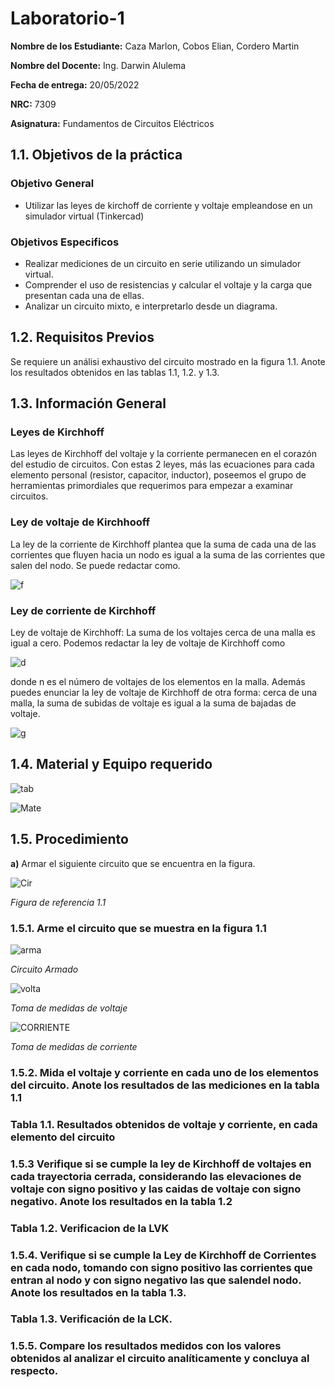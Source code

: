 # Laboratorio-1

**Nombre de los Estudiante:** Caza Marlon, Cobos Elian, Cordero Martin

**Nombre del Docente:** Ing. Darwin Alulema

**Fecha de entrega:** 20/05/2022

**NRC:** 7309

**Asignatura:** Fundamentos de Circuitos Eléctricos

## **1.1. Objetivos de la práctica**

### **Objetivo General**

* Utilizar las leyes de kirchoff de corriente y voltaje empleandose en un simulador virtual (Tinkercad)

### **Objetivos Especificos** 

* Realizar mediciones de un circuito en serie utilizando un simulador virtual.
* Comprender el uso de resistencias y calcular el voltaje y la carga que presentan cada una de ellas.
* Analizar un circuito mixto, e interpretarlo desde un diagrama.

## **1.2. Requisitos Previos**

Se requiere un análisi exhaustivo del circuito mostrado en la figura 1.1. Anote los resultados obtenidos en las tablas 1.1, 1.2. y 1.3.

## **1.3. Información General**

### **Leyes de Kirchhoff**

Las leyes de Kirchhoff del voltaje y la corriente permanecen en el corazón del estudio de circuitos. Con estas 2 leyes, más las ecuaciones para cada elemento personal (resistor, capacitor, inductor), poseemos el grupo de herramientas primordiales que requerimos para empezar a examinar circuitos. 

### **Ley de voltaje de Kirchhooff**

La ley de la corriente de Kirchhoff plantea que la suma de cada una de las corrientes que fluyen hacia un nodo es igual a la suma de las corrientes que salen del nodo. Se puede redactar como.

![f](https://user-images.githubusercontent.com/105742149/169408767-0b76ec89-7bfc-477a-963b-de87d1d8e34d.jpeg)

### **Ley de corriente de Kirchhoff**

Ley de voltaje de Kirchhoff: La suma de los voltajes cerca de una malla es igual a cero.
Podemos redactar la ley de voltaje de Kirchhoff como 

![d](https://user-images.githubusercontent.com/105742149/169409106-fbfc245e-9504-45d2-a17c-5d01fb5b9830.jpeg)

donde n es el número de voltajes de los elementos en la malla.
Además puedes enunciar la ley de voltaje de Kirchhoff de otra forma: cerca de una malla, la suma de subidas de voltaje es igual a la suma de bajadas de voltaje. 

![g](https://user-images.githubusercontent.com/105742149/169409449-b99e1999-59d0-4023-93d1-b4e9d6ca1a6e.jpeg)


## **1.4. Material y Equipo requerido**

![tab](https://user-images.githubusercontent.com/105742149/169410480-792ec70b-34d1-4f60-9978-08e1737882a8.jpeg)

![Mate](https://user-images.githubusercontent.com/105742149/169427669-381099dd-6008-4208-b7b1-05ea3d64ad1a.jpeg)

## **1.5. Procedimiento**

**a)** Armar el siguiente circuito que se encuentra en la figura.

![Cir](https://user-images.githubusercontent.com/105742149/169410805-e6de345e-6a6f-42c3-b84d-778f44b0da17.jpeg)

*Figura de referencia 1.1*

### **1.5.1. Arme el circuito que se muestra en la figura 1.1**

![arma](https://user-images.githubusercontent.com/105742149/169411398-514e72b5-302c-480c-ae28-59bf671fa9bf.jpeg)

*Circuito Armado*

![volta](https://user-images.githubusercontent.com/105742149/169427166-7def9d71-e2f6-47b2-8063-160752893468.jpeg)

*Toma de medidas de voltaje*

![CORRIENTE](https://user-images.githubusercontent.com/105742149/169427267-6bb7614b-c91d-4ddc-a6ea-98e2b0a286b5.jpeg)

*Toma de medidas de corriente*

### **1.5.2. Mida el voltaje y corriente en cada uno de los elementos del circuito. Anote los resultados de las mediciones en la tabla 1.1**

### **Tabla 1.1. Resultados obtenidos de voltaje y corriente, en cada elemento del circuito**

### **1.5.3 Verifique si se cumple la ley de Kirchhoff de voltajes en cada trayectoria cerrada, considerando las elevaciones de voltaje con signo positivo y las caidas de voltaje con signo negativo. Anote los resultados en la tabla 1.2**

### **Tabla 1.2. Verificacion de la LVK**

### **1.5.4. Verifique si se cumple la Ley de Kirchhoff de Corrientes en cada nodo, tomando con signo positivo las corrientes que entran al nodo y con signo negativo las que salendel nodo. Anote los resultados en la tabla 1.3.**

### **Tabla 1.3. Verificación de la LCK.**

### **1.5.5. Compare los resultados medidos con los valores obtenidos al analizar el circuito analíticamente y concluya al respecto.**
